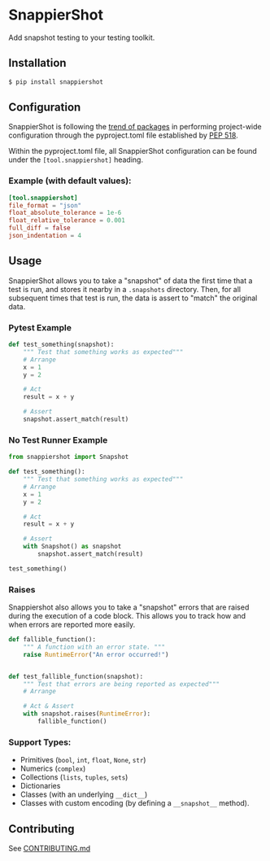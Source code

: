 # SnappierShot
Add snapshot testing to your testing toolkit.

## Installation
```bash
$ pip install snappiershot
```

## Configuration
SnappierShot is following the [trend of packages](https://github.com/carlosperate/awesome-pyproject/)
in performing project-wide configuration through the pyproject.toml file established by
[PEP 518](https://www.python.org/dev/peps/pep-0518/).

Within the pyproject.toml file, all SnappierShot configuration can be found under the
`[tool.snappiershot]` heading.

### Example (with default values):
```toml
[tool.snappiershot]
file_format = "json"
float_absolute_tolerance = 1e-6
float_relative_tolerance = 0.001
full_diff = false
json_indentation = 4
```


## Usage

SnappierShot allows you to take a "snapshot" of data the first time that a test
  is run, and stores it nearby in a `.snapshots` directory. Then, for all
  subsequent times that test is run, the data is assert to "match" the original
  data.

### Pytest Example
```python
def test_something(snapshot):
    """ Test that something works as expected"""
    # Arrange
    x = 1
    y = 2

    # Act
    result = x + y

    # Assert
    snapshot.assert_match(result)
```

### No Test Runner Example
```python
from snappiershot import Snapshot

def test_something():
    """ Test that something works as expected"""
    # Arrange
    x = 1
    y = 2

    # Act
    result = x + y

    # Assert
    with Snapshot() as snapshot
        snapshot.assert_match(result)

test_something()
```

### Raises
Snappiershot also allows you to take a "snapshot" errors that are raised during
  the execution of a code block. This allows you to track how and when errors
  are reported more easily.

```python
def fallible_function():
    """ A function with an error state. """
    raise RuntimeError("An error occurred!")


def test_fallible_function(snapshot):
    """ Test that errors are being reported as expected"""
    # Arrange

    # Act & Assert
    with snapshot.raises(RuntimeError):
        fallible_function()
```

### Support Types:
  * Primitives (`bool`, `int`, `float`, `None`, `str`)
  * Numerics (`complex`)
  * Collections (`lists`, `tuples`, `sets`)
  * Dictionaries
  * Classes (with an underlying `__dict__`)
  * Classes with custom encoding (by defining a `__snapshot__` method).

## Contributing
See [CONTRIBUTING.md](CONTRIBUTING.md)

